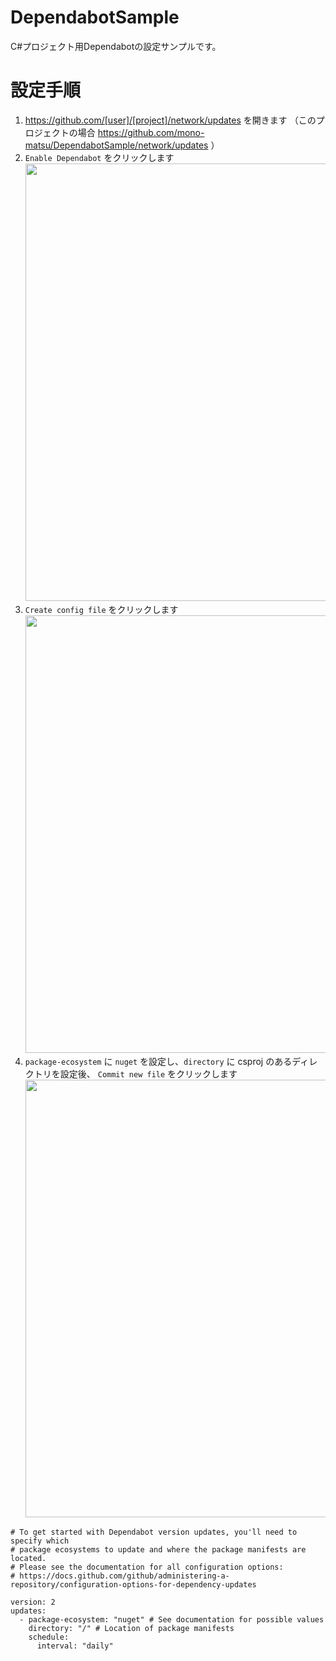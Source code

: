 # DependabotSample

C#プロジェクト用Dependabotの設定サンプルです。

# 設定手順

1. https://github.com/[user]/[project]/network/updates を開きます
（このプロジェクトの場合 https://github.com/mono-matsu/DependabotSample/network/updates ）
2. `Enable Dependabot` をクリックします <br/><img src="https://user-images.githubusercontent.com/101057471/160287918-5695895e-310f-467c-993a-eb9ed18e4f30.png" width="700px" />
3. `Create config file` をクリックします <br/><img src="https://user-images.githubusercontent.com/101057471/160287921-e6973997-737c-4051-a33d-4d2a98b5184e.png" width="700px" />
4. `package-ecosystem` に `nuget` を設定し、`directory` に csproj のあるディレクトリを設定後、 `Commit new file` をクリックします <br/><img src="https://user-images.githubusercontent.com/101057471/160287924-e1f77589-2a1d-4337-b37d-f7920a533b27.png" width="700px" />

```
# To get started with Dependabot version updates, you'll need to specify which
# package ecosystems to update and where the package manifests are located.
# Please see the documentation for all configuration options:
# https://docs.github.com/github/administering-a-repository/configuration-options-for-dependency-updates

version: 2
updates:
  - package-ecosystem: "nuget" # See documentation for possible values
    directory: "/" # Location of package manifests
    schedule:
      interval: "daily"
```
